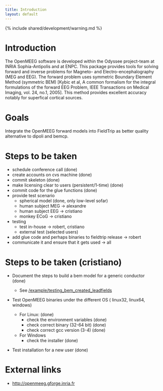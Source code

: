 ```yaml
---
title: Introduction
layout: default
---
```


{% include shared/development/warning.md %}

# Introduction

The OpenMEEG software is developed within the Odyssee project-team at INRIA Sophia-Antipolis and at ENPC.
This package provides tools for solving forward and inverse problems for Magneto- and Electro-encephalography (MEG and EEG). The forward problem uses symmetric Boundary Element Method (symmetric BEM) [Kybic et al,  A common formalism for the integral formulations of the forward EEG Problem, IEEE Transactions on Medical Imaging, vol. 24, no.1, 2005]. This method provides excellent accuracy notably for superfical cortical sources.

# Goals

Integrate the OpenMEEG forward models into FieldTrip as better quality alternative to dipoli and bemcp.

# Steps to be taken

*  schedule conference call (done)
*  create accounts on cvs machine (done)
*  commit skeleton (done)
*  make licensing clear to users (persistent/1-time) (done)
*  commit code for the glue functions (done)
*  provide test scenario
    * spherical model (done, only low-level sofar)
    * human subject MEG -> alexandre
    * human subject EEG -> cristiano
    * monkey ECoG -> cristiano
*  testing
    * test in-house -> robert, cristiano
    * external test (selected users)
*  add glue code and perhaps binaries to fieldtrip release -> robert
*  communicate it and ensure that it gets used -> all

# Steps to be taken (cristiano)

*  Document the steps to build a bem model for a generic conductor (done)
    * See [/example/testing_bem_created_leadfields](/example/testing_bem_created_leadfields)

*  Test OpenMEEG binaries under the different OS ( linux32, linux64, windows)
    * For Linux: (done)
      * check the environment variables (done)
      * check correct binary (32-64 bit) (done)
      * check correct gcc version (3-4) (done)
    * For Windows
      * check the installer (done)

*  Test installation for a new user (done)

# External links

*  http://openmeeg.gforge.inria.fr
